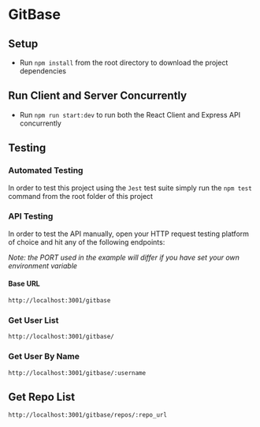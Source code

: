 # GitBase

## Setup
- Run `npm install` from the root directory to download the project dependencies

## Run Client and Server Concurrently
- Run `npm run start:dev` to run both the React Client and Express API concurrently

## Testing

### Automated Testing
In order to test this project using the `Jest` test suite simply run the `npm test` command from the root folder of this project

### API Testing
In order to test the API manually, open your HTTP request testing platform of choice and hit any of the following endpoints:

_Note: the PORT used in the example will differ if you have set your own environment variable_

#### Base URL
`http://localhost:3001/gitbase`

### Get User List
`http://localhost:3001/gitbase/`

### Get User By Name
`http://localhost:3001/gitbase/:username`

## Get Repo List
`http://localhost:3001/gitbase/repos/:repo_url`